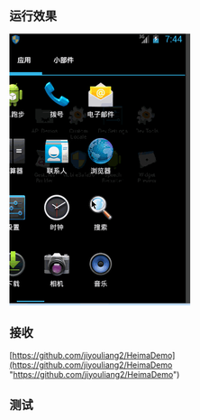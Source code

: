 ## 运行效果

![](screenshot.gif)

## 接收

[https://github.com/jiyouliang2/HeimaDemo](https://github.com/jiyouliang2/HeimaDemo "https://github.com/jiyouliang2/HeimaDemo")

## 测试